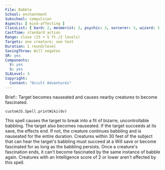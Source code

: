 ```yaml
---
File: Babble
School: enchantment
Subschool: compulsion
Aspects: [ mind-affecting ]
ClassList: { bard: 2, mesmerist: 2, psychic: 3, sorcerer: 3, wizard: 3, witch: 3 }
CastTime: standard action
Range: close (25 + 5 ft./2 levels)
Targets: one creature; see text
Duration: 1 round/level
SavingThrow: Will negates
SR: yes
Components:
  V: yes
  S: yes
SLALevel: 3
Copyright:
  Content: "Occult Adventures"
---
```

Brief:: Target becomes nauseated and causes nearby creatures to become fascinated.

```dataviewjs
customJS.Spell.printWiki(dv)
```

This spell causes the target to break into a fit of bizarre, uncontrollable babbling. The target also becomes nauseated. If the target succeeds at its save, the effects end. If not, the creature continues babbling and is nauseated for the entire duration.  Creatures within 30 feet of the subject that can hear the target's babbling must succeed at a Will save or become fascinated for as long as the babbling persists. Once a creature's fascination ends, it can't become fascinated by the same instance of babble again.  Creatures with an Intelligence score of 2 or lower aren't affected by this spell.
